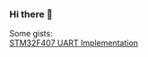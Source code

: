 ### Hi there 👋

<!--
**ivalery111/ivalery111** is a ✨ _special_ ✨ repository because its `README.md` (this file) appears on your GitHub profile.

Here are some ideas to get you started:

- 🔭 I’m currently working on ...
- 🌱 I’m currently learning ...
- 👯 I’m looking to collaborate on ...
- 🤔 I’m looking for help with ...
- 💬 Ask me about ...
- 📫 How to reach me: ...
- 😄 Pronouns: ...
- ⚡ Fun fact: ...
-->

Some gists:  
[STM32F407 UART Implementation](https://gist.github.com/ivalery111/32a8a9cdb28ed7bfff047a5498de6c91)
